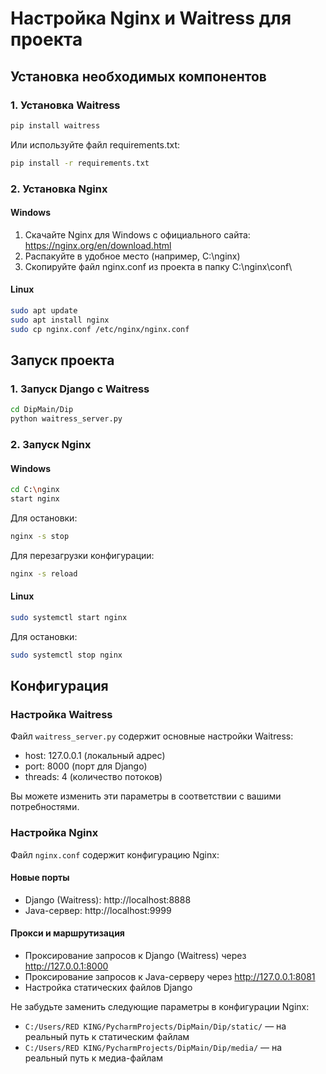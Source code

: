 # Настройка Nginx и Waitress для проекта

## Установка необходимых компонентов

### 1. Установка Waitress

```bash
pip install waitress
```

Или используйте файл requirements.txt:

```bash
pip install -r requirements.txt
```

### 2. Установка Nginx

#### Windows

1. Скачайте Nginx для Windows с официального сайта: https://nginx.org/en/download.html
2. Распакуйте в удобное место (например, C:\nginx)
3. Скопируйте файл nginx.conf из проекта в папку C:\nginx\conf\

#### Linux

```bash
sudo apt update
sudo apt install nginx
sudo cp nginx.conf /etc/nginx/nginx.conf
```

## Запуск проекта

### 1. Запуск Django с Waitress

```bash
cd DipMain/Dip
python waitress_server.py
```

### 2. Запуск Nginx

#### Windows

```bash
cd C:\nginx
start nginx
```

Для остановки:

```bash
nginx -s stop
```

Для перезагрузки конфигурации:

```bash
nginx -s reload
```

#### Linux

```bash
sudo systemctl start nginx
```

Для остановки:

```bash
sudo systemctl stop nginx
```

## Конфигурация

### Настройка Waitress

Файл `waitress_server.py` содержит основные настройки Waitress:
- host: 127.0.0.1 (локальный адрес)
- port: 8000 (порт для Django)
- threads: 4 (количество потоков)

Вы можете изменить эти параметры в соответствии с вашими потребностями.

### Настройка Nginx

Файл `nginx.conf` содержит конфигурацию Nginx:

#### Новые порты
- Django (Waitress): http://localhost:8888
- Java-сервер: http://localhost:9999

#### Прокси и маршрутизация
- Проксирование запросов к Django (Waitress) через http://127.0.0.1:8000
- Проксирование запросов к Java-серверу через http://127.0.0.1:8081
- Настройка статических файлов Django

Не забудьте заменить следующие параметры в конфигурации Nginx:
- `C:/Users/RED KING/PycharmProjects/DipMain/Dip/static/` — на реальный путь к статическим файлам
- `C:/Users/RED KING/PycharmProjects/DipMain/Dip/media/` — на реальный путь к медиа-файлам 